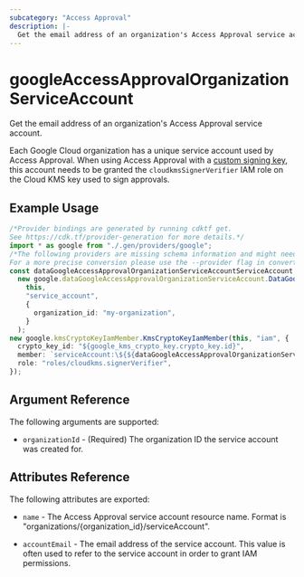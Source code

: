 ```yaml
---
subcategory: "Access Approval"
description: |-
  Get the email address of an organization's Access Approval service account.
---
```


# googleAccessApprovalOrganizationServiceAccount

Get the email address of an organization's Access Approval service account.

Each Google Cloud organization has a unique service account used by Access Approval.
When using Access Approval with a
[custom signing key](https://cloud.google.com/cloud-provider-access-management/access-approval/docs/review-approve-access-requests-custom-keys),
this account needs to be granted the `cloudkmsSignerVerifier` IAM role on the
Cloud KMS key used to sign approvals.

## Example Usage

```typescript
/*Provider bindings are generated by running cdktf get.
See https://cdk.tf/provider-generation for more details.*/
import * as google from "./.gen/providers/google";
/*The following providers are missing schema information and might need manual adjustments to synthesize correctly: google.
For a more precise conversion please use the --provider flag in convert.*/
const dataGoogleAccessApprovalOrganizationServiceAccountServiceAccount =
  new google.dataGoogleAccessApprovalOrganizationServiceAccount.DataGoogleAccessApprovalOrganizationServiceAccount(
    this,
    "service_account",
    {
      organization_id: "my-organization",
    }
  );
new google.kmsCryptoKeyIamMember.KmsCryptoKeyIamMember(this, "iam", {
  crypto_key_id: "${google_kms_crypto_key.crypto_key.id}",
  member: `serviceAccount:\${${dataGoogleAccessApprovalOrganizationServiceAccountServiceAccount.accountEmail}}`,
  role: "roles/cloudkms.signerVerifier",
});

```

## Argument Reference

The following arguments are supported:

* `organizationId` - (Required) The organization ID the service account was created for.

## Attributes Reference

The following attributes are exported:

*   `name` - The Access Approval service account resource name. Format is "organizations/{organization\_id}/serviceAccount".

*   `accountEmail` - The email address of the service account. This value is
    often used to refer to the service account in order to grant IAM permissions.
